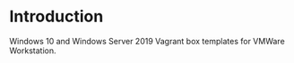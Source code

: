 \
**Introduction**
================

Windows 10 and Windows Server 2019 Vagrant box templates for VMWare Workstation. 
